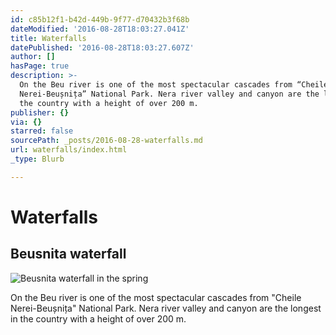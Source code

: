 ```yaml
---
id: c85b12f1-b42d-449b-9f77-d70432b3f68b
dateModified: '2016-08-28T18:03:27.041Z'
title: Waterfalls
datePublished: '2016-08-28T18:03:27.607Z'
author: []
hasPage: true
description: >-
  On the Beu river is one of the most spectacular cascades from “Cheile
  Nerei-Beușnița” National Park. Nera river valley and canyon are the longest in
  the country with a height of over 200 m.
publisher: {}
via: {}
starred: false
sourcePath: _posts/2016-08-28-waterfalls.md
url: waterfalls/index.html
_type: Blurb

---
```

# Waterfalls

## Beusnita waterfall
![Beusnita waterfall in the spring](https://the-grid-user-content.s3-us-west-2.amazonaws.com/11631a35-c4eb-4576-ae85-702897ed2c35.jpg)

On the Beu river is one of the most spectacular cascades from "Cheile Nerei-Beușnița" National Park. Nera river valley and canyon are the longest in the country with a height of over 200 m.